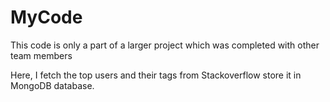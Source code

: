 # MyCode
This code is only a part of a larger project which was completed with other team members

Here, I fetch the top users and their tags from Stackoverflow store it in MongoDB database.

